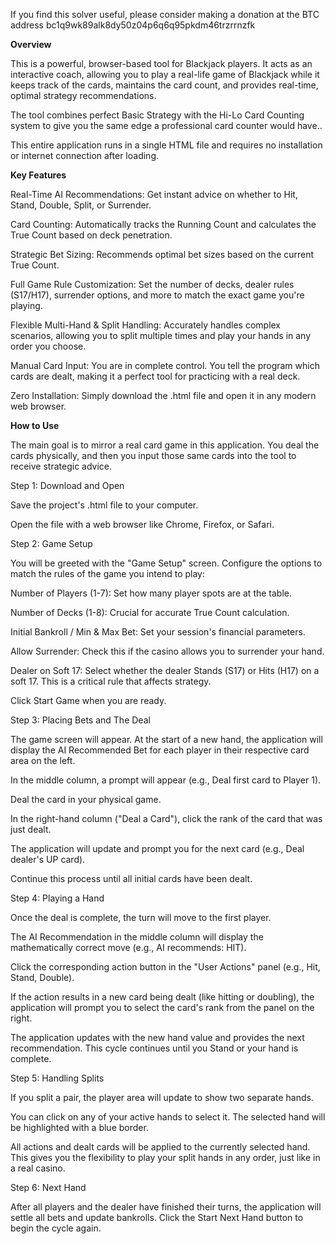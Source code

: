 If you find this solver useful, please consider making a donation at the BTC address bc1q9wk89alk8dy50z04p6q6q95pkdm46trzrrnzfk

**Overview**

This is a powerful, browser-based tool for Blackjack players. It acts as an interactive coach, allowing you to play a real-life game of Blackjack while it keeps track of the cards, maintains the card count, and provides real-time, optimal strategy recommendations.

The tool combines perfect Basic Strategy with the Hi-Lo Card Counting system to give you the same edge a professional card counter would have..

This entire application runs in a single HTML file and requires no installation or internet connection after loading.

**Key Features**

Real-Time AI Recommendations: Get instant advice on whether to Hit, Stand, Double, Split, or Surrender.

Card Counting: Automatically tracks the Running Count and calculates the True Count based on deck penetration.

Strategic Bet Sizing: Recommends optimal bet sizes based on the current True Count.

Full Game Rule Customization: Set the number of decks, dealer rules (S17/H17), surrender options, and more to match the exact game you're playing.

Flexible Multi-Hand & Split Handling: Accurately handles complex scenarios, allowing you to split multiple times and play your hands in any order you choose.

Manual Card Input: You are in complete control. You tell the program which cards are dealt, making it a perfect tool for practicing with a real deck.

Zero Installation: Simply download the .html file and open it in any modern web browser.

**How to Use**

The main goal is to mirror a real card game in this application. You deal the cards physically, and then you input those same cards into the tool to receive strategic advice.

Step 1: Download and Open

Save the project's .html file to your computer.

Open the file with a web browser like Chrome, Firefox, or Safari.

Step 2: Game Setup

You will be greeted with the "Game Setup" screen. Configure the options to match the rules of the game you intend to play:

Number of Players (1-7): Set how many player spots are at the table.

Number of Decks (1-8): Crucial for accurate True Count calculation.

Initial Bankroll / Min & Max Bet: Set your session's financial parameters.

Allow Surrender: Check this if the casino allows you to surrender your hand.

Dealer on Soft 17: Select whether the dealer Stands (S17) or Hits (H17) on a soft 17. This is a critical rule that affects strategy.

Click Start Game when you are ready.

Step 3: Placing Bets and The Deal

The game screen will appear. At the start of a new hand, the application will display the AI Recommended Bet for each player in their respective card area on the left.

In the middle column, a prompt will appear (e.g., Deal first card to Player 1).

Deal the card in your physical game.

In the right-hand column ("Deal a Card"), click the rank of the card that was just dealt.

The application will update and prompt you for the next card (e.g., Deal dealer's UP card).

Continue this process until all initial cards have been dealt.

Step 4: Playing a Hand

Once the deal is complete, the turn will move to the first player.

The AI Recommendation in the middle column will display the mathematically correct move (e.g., AI recommends: HIT).

Click the corresponding action button in the "User Actions" panel (e.g., Hit, Stand, Double).

If the action results in a new card being dealt (like hitting or doubling), the application will prompt you to select the card's rank from the panel on the right.

The application updates with the new hand value and provides the next recommendation. This cycle continues until you Stand or your hand is complete.

Step 5: Handling Splits

If you split a pair, the player area will update to show two separate hands.

You can click on any of your active hands to select it. The selected hand will be highlighted with a blue border.

All actions and dealt cards will be applied to the currently selected hand. This gives you the flexibility to play your split hands in any order, just like in a real casino.

Step 6: Next Hand

After all players and the dealer have finished their turns, the application will settle all bets and update bankrolls. Click the Start Next Hand button to begin the cycle again.

